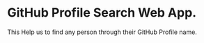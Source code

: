 # GitHub Profile Search Web App.

This Help us to find any person through their GitHub Profile name.
